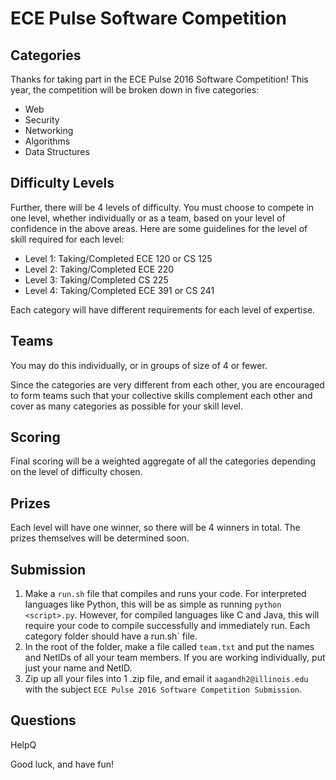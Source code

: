 # ECE Pulse Software Competition

## Categories
Thanks for taking part in the ECE Pulse 2016 Software Competition! This year, the competition will be broken down in five categories: 
  * Web
  * Security
  * Networking
  * Algorithms
  * Data Structures

## Difficulty Levels
Further, there will be 4 levels of difficulty. You must choose to compete in one level, whether individually or as a team, based on your level of confidence in the above areas. Here are some guidelines for the level of skill required for each level: 
  * Level 1: Taking/Completed ECE 120 or CS 125
  * Level 2: Taking/Completed ECE 220
  * Level 3: Taking/Completed CS 225
  * Level 4: Taking/Completed ECE 391 or CS 241

Each category will have different requirements for each level of expertise.

## Teams
You may do this individually, or in groups of size of 4 or fewer.

Since the categories are very different from each other, you are encouraged to form teams such that your collective skills complement each other and cover as many categories as possible for your skill level.

## Scoring

Final scoring will be a weighted aggregate of all the categories depending on the level of difficulty chosen.

## Prizes

Each level will have one winner, so there will be 4 winners in total. The prizes themselves will be determined soon.

## Submission

  1. Make a `run.sh` file that compiles and runs your code. For interpreted languages like Python, this will be as simple as running `python <script>.py`. However, for compiled languages like C and Java, this will require your code to compile successfully and immediately run. Each category folder should have a run.sh` file.
  2. In the root of the folder, make a file called `team.txt` and put the names and NetIDs of all your team members. If you are working individually, put just your name and NetID.
  3. Zip up all your files into 1 .zip file, and email it `aagandh2@illinois.edu` with the subject `ECE Pulse 2016 Software Competition Submission`. 

## Questions
HelpQ

Good luck, and have fun!
